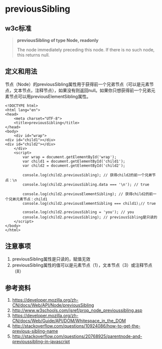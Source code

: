 # previousSibling

## w3c标准
> **previousSibling of type Node, readonly**
>
>  The node immediately preceding this node. If there is no such node, this returns null.

## 定义和用法
节点（Node）的previousSibling属性用于获得前一个兄弟节点（可以是元素节点，文本节点，注释节点），如果没有则返回null。如果你只想获得前一个兄弟元素节点可以用previousElementSibling属性。
```
<!DOCTYPE html>
<html lang="en">
<head>
    <meta charset="UTF-8">
    <title>previousSibling</title>
</head>
<body>
    <div id="wrap">
<div id="child1"></div>
<div id="child2"></div>
    </div>
    <script>
        var wrap = document.getElementById('wrap');
        var child1 = document.getElementById('child1');
        var child2 = document.getElementById('child2');

        console.log(child2.previousSibling); // 获得child2的前一个兄弟节点：\n
        console.log(child2.previousSibling.data === '\n'); // true

        console.log(child2.previousElementSibling); // 获得child2的前一个兄弟元素节点：child1
        console.log(child2.previousElementSibling === child1);// true

        console.log(child2.previousSibling = 'you'); // you
        console.log(child2.previousSibling); // previousSibling是只读的
    </script>
</body>
</html>
```
## 注意事项
1. previousSibling属性是只读的，赋值无效
2. previousSibling属性的值可以是元素节点（1），文本节点（3）或注释节点（8）

## 参考资料
1. https://developer.mozilla.org/zh-CN/docs/Web/API/Node/previousSibling
2. http://www.w3schools.com/jsref/prop_node_previoussibling.asp
3. https://developer.mozilla.org/zh-CN/docs/Web/Guide/API/DOM/Whitespace_in_the_DOM
4. http://stackoverflow.com/questions/10924086/how-to-get-the-previous-sibling-name
5. http://stackoverflow.com/questions/20768925/parentnode-and-previoussibling-in-javascript